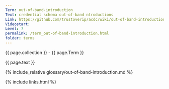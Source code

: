 ```yaml
---
Term: out-of-band-introduction
Text: credential schema out-of-band ntroductions
Link: https://github.com/trustoverip/acdc/wiki/out-of-band-introduction
Videostart: 
Level: 7
permalink: /term_out-of-band-introduction.html
folder: terms
---
```


{{ page.collection }} - {{ page.Term }}

   {{ page.text }}

{% include_relative glossary/out-of-band-introduction.md %}

 {% include links.html %} 

